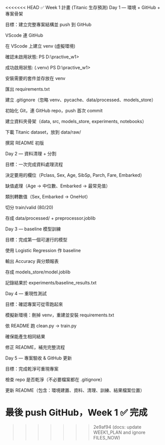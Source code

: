 <<<<<<< HEAD
✅ Week 1 計畫 (Titanic 生存預測)
Day 1 — 環境 + GitHub + 專案骨架

目標：建立完整專案結構並 push 到 GitHub

 VScode 連 GitHub

 在 VScode 上建立 venv (虛擬環境)

 確認未啟用狀態: PS D:\practive_w1>

 成功啟用狀態: (.venv) PS D:\practive_w1>

 安裝需要的套件並存放在 venv

 匯出 requirements.txt

 建立 .gitignore（忽略 venv、pycache、data/processed、models_store）

 初始化 Git，連 GitHub repo，push 首次 commit

 建立資料夾骨架（data, src, models_store, experiments, notebooks）

 下載 Titanic dataset，放到 data/raw/

 撰寫 README 初版

Day 2 — 資料清理 + 分割

目標：一次完成資料處理流程

 決定要用的欄位（Pclass, Sex, Age, SibSp, Parch, Fare, Embarked）

 缺值處理（Age → 中位數、Embarked → 最常見值）

 類別轉數值（Sex, Embarked → OneHot）

 切分 train/valid (80/20)

 存成 data/processed/ + preprocessor.joblib

Day 3 — baseline 模型訓練

目標：完成第一個可運行的模型

 使用 Logistic Regression 作 baseline

 輸出 Accuracy 與分類報表

 存成 models_store/model.joblib

 記錄結果於 experiments/baseline_results.txt

Day 4 — 重現性測試

目標：確認專案可從零跑起來

 模擬新環境：刪掉 venv，重建並安裝 requirements.txt

 依 README 跑 clean.py → train.py

 確保能產生相同結果

 修正 README，補充完整流程

Day 5 — 專案驗收 & GitHub 更新

目標：完成乾淨可重現專案

 檢查 repo 是否乾淨（不必要檔案都在 .gitignore）

 更新 README（包含：環境建置、資料、清理、訓練、結果檔案位置）

 最後 push GitHub，Week 1 ✅ 完成
=======
>>>>>>> 2e9af94 (docs: update WEEK1_PLAN and ignore FILES_NOW)
